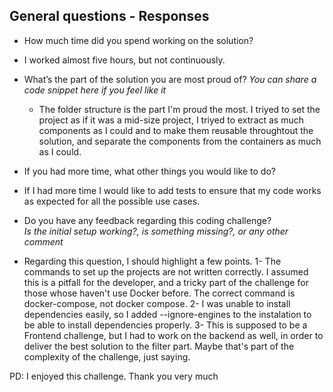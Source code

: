 ## General questions - Responses

- How much time did you spend working on the solution?
* I worked almost five hours, but not continuously.

- What’s the part of the solution you are most proud of?
  _You can share a code snippet here if you feel like it_
  * The folder structure is the part I'm proud the most. I triyed to set the project as if it was a mid-size project, I triyed to extract as much components as I could and to make them reusable throughtout the solution, and separate the components from the containers as much as I could. 

- If you had more time, what other things you would like to do?
* If I had more time I would like to add tests to ensure that my code works as expected for all the possible use cases.
- Do you have any feedback regarding this coding challenge?  
  _Is the initial setup working?, is something missing?, or any other comment_
* Regarding this question, I should highlight a few points.
1- The commands to set up the projects are not written correctly. I assumed this is a pitfall for the developer, and a tricky part of the challenge for those whose haven't use Docker before. The correct command is docker-compose, not docker compose.
2- I was unable to install dependencies easily, so I added --ignore-engines to the instalation to be able to install dependencies properly.
3- This is supposed to be a Frontend challenge, but I had to work on the backend as well, in order to deliver the best solution to the filter part. Maybe that's part of the complexity of the challenge, just saying.

PD: I enjoyed this challenge. Thank you very much